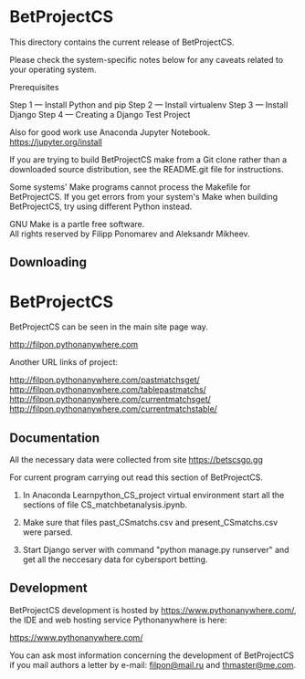 # BetProjectCS

This directory contains the current release of BetProjectCS.

Please check the system-specific notes below for any caveats related to your
operating system.

Prerequisites

Step 1 — Install Python and pip
Step 2 — Install virtualenv
Step 3 — Install Django
Step 4 — Creating a Django Test Project

Also for good work use Anaconda Jupyter Notebook.
https://jupyter.org/install

If you are trying to build BetProjectCS make from a Git clone rather than a downloaded
source distribution, see the README.git file for instructions.

Some systems' Make programs cannot process the Makefile for BetProjectCS.  If you
get errors from your system's Make when building BetProjectCS, try using
different Python instead.

GNU Make is a partle free software.  
All rights reserved by Filipp Ponomarev and Aleksandr Mikheev.

Downloading
-----------

# BetProjectCS
BetProjectCS can be seen in the main site page way.  

http://filpon.pythonanywhere.com

Another URL links of project:

http://filpon.pythonanywhere.com/pastmatchsget/
http://filpon.pythonanywhere.com/tablepastmatchs/
http://filpon.pythonanywhere.com/currentmatchsget/
http://filpon.pythonanywhere.com/currentmatchstable/


Documentation
-------------

All the necessary data were collected from site https://betscsgo.gg

For current program carrying out read this section of BetProjectCS.

1) In Anaconda Learnpython_CS_project virtual environment start all the sections of file CS_matchbetanalysis.ipynb.

2) Make sure that files past_CSmatchs.csv and present_CSmatchs.csv were parsed.

3) Start Django server with command "python manage.py runserver" and get all the neccesary data for cybersport betting.


Development
-----------

BetProjectCS development is hosted by https://www.pythonanywhere.com/, the IDE and web hosting service
Pythonanywhere is here:

  https://www.pythonanywhere.com/


You can ask most information concerning the development of BetProjectCS if you mail authors a letter by e-mail: filpon@mail.ru and thmaster@me.com.
